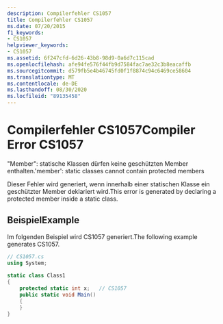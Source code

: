 ```yaml
---
description: Compilerfehler CS1057
title: Compilerfehler CS1057
ms.date: 07/20/2015
f1_keywords:
- CS1057
helpviewer_keywords:
- CS1057
ms.assetid: 6f247cfd-6d26-43b8-98d9-0a6d7c115cad
ms.openlocfilehash: afe94fe576f44fb9d7584fac7ae32c3b8eacaffb
ms.sourcegitcommit: d579fb5e4b46745fd0f1f8874c94c6469ce58604
ms.translationtype: MT
ms.contentlocale: de-DE
ms.lasthandoff: 08/30/2020
ms.locfileid: "89135458"
---
```

# <a name="compiler-error-cs1057"></a><span data-ttu-id="cdf21-103">Compilerfehler CS1057</span><span class="sxs-lookup"><span data-stu-id="cdf21-103">Compiler Error CS1057</span></span>
<span data-ttu-id="cdf21-104">"Member": statische Klassen dürfen keine geschützten Member enthalten.</span><span class="sxs-lookup"><span data-stu-id="cdf21-104">'member': static classes cannot contain protected members</span></span>  
  
 <span data-ttu-id="cdf21-105">Dieser Fehler wird generiert, wenn innerhalb einer statischen Klasse ein geschützter Member deklariert wird.</span><span class="sxs-lookup"><span data-stu-id="cdf21-105">This error is generated by declaring a protected member inside a static class.</span></span>  
  
## <a name="example"></a><span data-ttu-id="cdf21-106">Beispiel</span><span class="sxs-lookup"><span data-stu-id="cdf21-106">Example</span></span>  
 <span data-ttu-id="cdf21-107">Im folgenden Beispiel wird CS1057 generiert.</span><span class="sxs-lookup"><span data-stu-id="cdf21-107">The following example generates CS1057.</span></span>  
  
```csharp  
// CS1057.cs  
using System;  
  
static class Class1  
{  
    protected static int x;   // CS1057  
    public static void Main()  
    {  
    }  
}  
```
